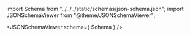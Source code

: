 import Schema from "../../../static/schemas/json-schema.json";
import JSONSchemaViewer from "@theme/JSONSchemaViewer";

<JSONSchemaViewer schema={ Schema } />

